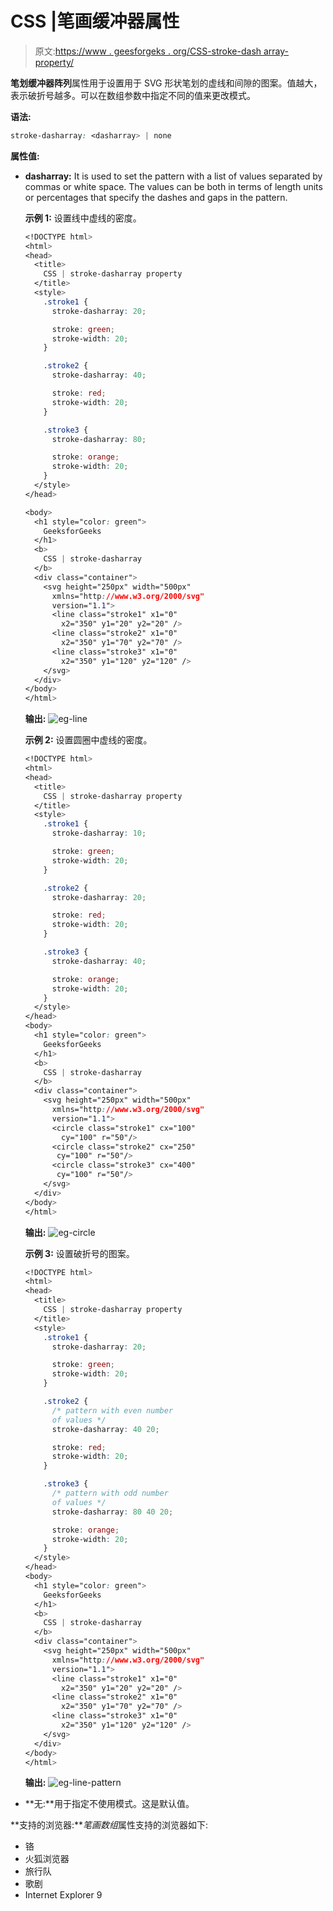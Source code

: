 # CSS |笔画缓冲器属性

> 原文:[https://www . geesforgeks . org/CSS-stroke-dash array-property/](https://www.geeksforgeeks.org/css-stroke-dasharray-property/)

**笔划缓冲器阵列**属性用于设置用于 SVG 形状笔划的虚线和间隙的图案。值越大，表示破折号越多。可以在数组参数中指定不同的值来更改模式。

**语法:**

```css
stroke-dasharray: <dasharray> | none
```

**属性值:**

*   **dasharray:** It is used to set the pattern with a list of values separated by commas or white space. The values can be both in terms of length units or percentages that specify the dashes and gaps in the pattern.

    **示例 1:** 设置线中虚线的密度。

    ```css
    <!DOCTYPE html>
    <html>
    <head>
      <title>
        CSS | stroke-dasharray property
      </title>
      <style>
        .stroke1 {
          stroke-dasharray: 20;

          stroke: green;
          stroke-width: 20;
        }

        .stroke2 {
          stroke-dasharray: 40;

          stroke: red;
          stroke-width: 20;
        }

        .stroke3 {
          stroke-dasharray: 80;

          stroke: orange;
          stroke-width: 20;
        }
      </style>
    </head>

    <body>
      <h1 style="color: green">
        GeeksforGeeks
      </h1>
      <b>
        CSS | stroke-dasharray
      </b>
      <div class="container">
        <svg height="250px" width="500px"
          xmlns="http://www.w3.org/2000/svg"
          version="1.1">
          <line class="stroke1" x1="0"
            x2="350" y1="20" y2="20" />
          <line class="stroke2" x1="0"
            x2="350" y1="70" y2="70" />
          <line class="stroke3" x1="0"
            x2="350" y1="120" y2="120" />
        </svg>
      </div>
    </body>
    </html> 
    ```

    **输出:**
    ![eg-line](img/0fd0d3ad186bef6ba25895cf044a9625.png)

    **示例 2:** 设置圆圈中虚线的密度。

    ```css
    <!DOCTYPE html>
    <html>
    <head>
      <title>
        CSS | stroke-dasharray property
      </title>
      <style>
        .stroke1 {
          stroke-dasharray: 10;

          stroke: green;
          stroke-width: 20;
        }

        .stroke2 {
          stroke-dasharray: 20;

          stroke: red;
          stroke-width: 20;
        }

        .stroke3 {
          stroke-dasharray: 40;

          stroke: orange;
          stroke-width: 20;
        }
      </style>
    </head>
    <body>
      <h1 style="color: green">
        GeeksforGeeks
      </h1>
      <b>
        CSS | stroke-dasharray
      </b>
      <div class="container">
        <svg height="250px" width="500px"
          xmlns="http://www.w3.org/2000/svg"
          version="1.1">
          <circle class="stroke1" cx="100"
            cy="100" r="50"/>
          <circle class="stroke2" cx="250"
           cy="100" r="50"/>
          <circle class="stroke3" cx="400"
           cy="100" r="50"/>
        </svg>
      </div>
    </body>
    </html>
    ```

    **输出:**
    ![eg-circle](img/8b6a02d560be01ef521b98d60f58b445.png)

    **示例 3:** 设置破折号的图案。

    ```css
    <!DOCTYPE html>
    <html>
    <head>
      <title>
        CSS | stroke-dasharray property
      </title>
      <style>
        .stroke1 {
          stroke-dasharray: 20;

          stroke: green;
          stroke-width: 20;
        }

        .stroke2 {
          /* pattern with even number
          of values */ 
          stroke-dasharray: 40 20;

          stroke: red;    
          stroke-width: 20;
        }

        .stroke3 {
          /* pattern with odd number
          of values */ 
          stroke-dasharray: 80 40 20;

          stroke: orange;
          stroke-width: 20;
        }
      </style>
    </head>
    <body>
      <h1 style="color: green">
        GeeksforGeeks
      </h1>
      <b>
        CSS | stroke-dasharray
      </b>
      <div class="container">
        <svg height="250px" width="500px"
          xmlns="http://www.w3.org/2000/svg"
          version="1.1">
          <line class="stroke1" x1="0"
            x2="350" y1="20" y2="20" />
          <line class="stroke2" x1="0"
            x2="350" y1="70" y2="70" />
          <line class="stroke3" x1="0"
            x2="350" y1="120" y2="120" />
        </svg>
      </div>
    </body>
    </html>
    ```

    **输出:**
    ![eg-line-pattern](img/77db3712cbf252da9ff7b566ff6b8b60.png)

*   **无:**用于指定不使用模式。这是默认值。

**支持的浏览器:***笔画数组*属性支持的浏览器如下:

*   铬
*   火狐浏览器
*   旅行队
*   歌剧
*   Internet Explorer 9